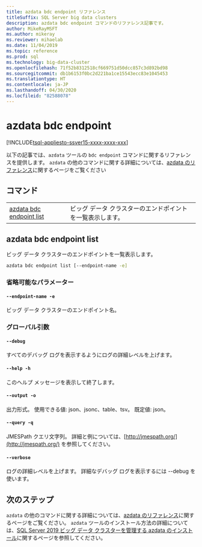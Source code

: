 ```yaml
---
title: azdata bdc endpoint リファレンス
titleSuffix: SQL Server big data clusters
description: azdata bdc endpoint コマンドのリファレンス記事です。
author: MikeRayMSFT
ms.author: mikeray
ms.reviewer: mihaelab
ms.date: 11/04/2019
ms.topic: reference
ms.prod: sql
ms.technology: big-data-cluster
ms.openlocfilehash: 71f52b8312518cf669751d50dcc857c3d892bd98
ms.sourcegitcommit: db1b6153f0bc2d221ba1ce15543ecc83e1045453
ms.translationtype: HT
ms.contentlocale: ja-JP
ms.lasthandoff: 04/30/2020
ms.locfileid: "82588078"
---
```

# <a name="azdata-bdc-endpoint"></a>azdata bdc endpoint

[!INCLUDE[tsql-appliesto-ssver15-xxxx-xxxx-xxx](../includes/tsql-appliesto-ssver15-xxxx-xxxx-xxx.md)]  

以下の記事では、`azdata` ツールの `bdc endpoint` コマンドに関するリファレンスを提供します。 `azdata` の他のコマンドに関する詳細については、[azdata のリファレンス](reference-azdata.md)に関するページをご覧ください

## <a name="commands"></a>コマンド
|     |     |
| --- | --- |
[azdata bdc endpoint list](#azdata-bdc-endpoint-list) | ビッグ データ クラスターのエンドポイントを一覧表示します。
## <a name="azdata-bdc-endpoint-list"></a>azdata bdc endpoint list
ビッグ データ クラスターのエンドポイントを一覧表示します。

```bash
azdata bdc endpoint list [--endpoint-name -e] 
```

### <a name="optional-parameters"></a>省略可能なパラメーター

#### `--endpoint-name -e`

ビッグ データ クラスターのエンドポイント名。

### <a name="global-arguments"></a>グローバル引数

#### `--debug`

すべてのデバッグ ログを表示するようにログの詳細レベルを上げます。

#### `--help -h`

このヘルプ メッセージを表示して終了します。

#### `--output -o`

出力形式。  使用できる値: json、jsonc、table、tsv。  既定値: json。

#### `--query -q`

JMESPath クエリ文字列。 詳細と例については、[http://jmespath.org/](http://jmespath.org/) を参照してください。

#### `--verbose`

ログの詳細レベルを上げます。 詳細なデバッグ ログを表示するには --debug を使います。

## <a name="next-steps"></a>次のステップ

`azdata` の他のコマンドに関する詳細については、[azdata のリファレンス](reference-azdata.md)に関するページをご覧ください。 `azdata` ツールのインストール方法の詳細については、[SQL Server 2019 ビッグ データ クラスターを管理する azdata のインストール](deploy-install-azdata.md)に関するページを参照してください。
